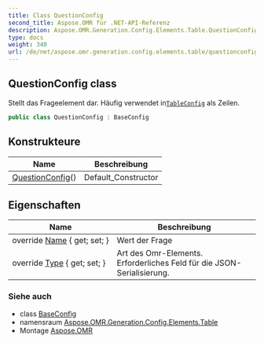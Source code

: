 ```yaml
---
title: Class QuestionConfig
second_title: Aspose.OMR für .NET-API-Referenz
description: Aspose.OMR.Generation.Config.Elements.Table.QuestionConfig klas. Stellt das Frageelement dar. Häufig verwendet inTableConfig als Zeilen.
type: docs
weight: 340
url: /de/net/aspose.omr.generation.config.elements.table/questionconfig/
---
```

## QuestionConfig class

Stellt das Frageelement dar. Häufig verwendet in[`TableConfig`](../tableconfig/) als Zeilen.

```csharp
public class QuestionConfig : BaseConfig
```

## Konstrukteure

| Name | Beschreibung |
| --- | --- |
| [QuestionConfig](questionconfig/)() | Default_Constructor |

## Eigenschaften

| Name | Beschreibung |
| --- | --- |
| override [Name](../../aspose.omr.generation.config.elements.table/questionconfig/name/) { get; set; } | Wert der Frage |
| override [Type](../../aspose.omr.generation.config.elements.table/questionconfig/type/) { get; set; } | Art des Omr-Elements. Erforderliches Feld für die JSON-Serialisierung. |

### Siehe auch

* class [BaseConfig](../../aspose.omr.generation.config/baseconfig/)
* namensraum [Aspose.OMR.Generation.Config.Elements.Table](../../aspose.omr.generation.config.elements.table/)
* Montage [Aspose.OMR](../../)


